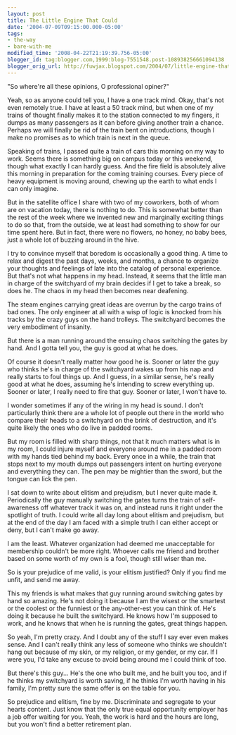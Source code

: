 ```yaml
---
layout: post
title: The Little Engine That Could
date: '2004-07-09T09:15:00.000-05:00'
tags:
- the-way
- bare-with-me
modified_time: '2008-04-22T21:19:39.756-05:00'
blogger_id: tag:blogger.com,1999:blog-7551548.post-108938256661094138
blogger_orig_url: http://fuwjax.blogspot.com/2004/07/little-engine-that-could.html
---
```


"So where're all these opinions, O professional opiner?"

Yeah, so as anyone could tell you, I have a one track mind.  Okay, that's not even remotely true.  I have at least a 50 track mind, but when one of my trains of thought finally makes it to the station connected to my fingers, it dumps as many passengers as it can before giving another train a chance.  Perhaps we will finally be rid of the train bent on introductions, though I make no promises as to which train is next in the queue.

Speaking of trains, I passed quite a train of cars this morning on my way to work.  Seems there is something big on campus today or this weekend, though what exactly I can hardly guess.  And the fire field is absolutely alive this morning in preparation for the coming training courses.  Every piece of heavy equipment is moving around, chewing up the earth to what ends I can only imagine.

But in the satellite office I share with two of my coworkers, both of whom are on vacation today, there is nothing to do.  This is somewhat better than the rest of the week where we invented new and marginally exciting things to do so that, from the outside, we at least had something to show for our time spent here.  But in fact, there were no flowers, no honey, no baby bees, just a whole lot of buzzing around in the hive.

I try to convince myself that boredom is occasionally a good thing.  A time to relax and digest the past days, weeks, and months, a chance to organize your thoughts and feelings of late into the catalog of personal experience.  But that's not what happens in my head.  Instead, it seems that the little man in charge of the switchyard of my brain decides if I get to take a break, so does he.  The chaos in my head then becomes near deafening.

The steam engines carrying great ideas are overrun by the cargo trains of bad ones.  The only engineer at all with a wisp of logic is knocked from his tracks by the crazy guys on the hand trolleys.  The switchyard becomes the very embodiment of insanity.

But there is a man running around the ensuing chaos switching the gates by hand.  And I gotta tell you, the guy is good at what he does.

Of course it doesn't really matter how good he is.  Sooner or later the guy who thinks he's in charge of the switchyard wakes up from his nap and really starts to foul things up.  And I guess, in a similar sense, he's really good at what he does, assuming he's intending to screw everything up.  Sooner or later, I really need to fire that guy.  Sooner or later, I won't have to.

I wonder sometimes if any of the wiring in my head is sound.  I don't particularly think there are a whole lot of people out there in the world who compare their heads to a switchyard on the brink of destruction, and it's quite likely the ones who do live in padded rooms.  

But my room is filled with sharp things, not that it much matters what is in my room, I could injure myself and everyone around me in a padded room with my hands tied behind my back.  Every once in a while, the train that stops next to my mouth dumps out passengers intent on hurting everyone and everything they can.  The pen may be mightier than the sword, but the tongue can lick the pen.

I sat down to write about elitism and prejudism, but I never quite made it.  Periodically the guy manually switching the gates turns the train of self-awareness off whatever track it was on, and instead runs it right under the spotlight of truth.  I could write all day long about elitism and prejudism, but at the end of the day I am faced with a simple truth I can either accept or deny, but I can't make go away.

I am the least.  Whatever organization had deemed me unacceptable for membership couldn't be more right.  Whoever calls me friend and brother based on some worth of my own is a fool, though still wiser than me.

So is your prejudice of me valid, is your elitism justified?  Only if you find me unfit, and send me away.

This my friends is what makes that guy running around switching gates by hand so amazing.  He's not doing it because I am the wisest or the smartest or the coolest or the funniest or the any-other-est you can think of.  He's doing it because he built the switchyard.  He knows how I'm supposed to work, and he knows that when he is running the gates, great things happen.

So yeah, I'm pretty crazy.  And I doubt any of the stuff I say ever even makes sense.  And I can't really think any less of someone who thinks we shouldn't hang out because of my skin, or my religion, or my gender, or my car.  If I were you, I'd take any excuse to avoid being around me I could think of too.

But there's this guy... He's the one who built me, and he built you too, and if he thinks my switchyard is worth saving, if he thinks I'm worth having in his family, I'm pretty sure the same offer is on the table for you.

So prejudice and elitism, fine by me.  Discriminate and segregate to your hearts content.  Just know that the only true equal opportunity employer has a job offer waiting for you.  Yeah, the work is hard and the hours are long, but you won't find a better retirement plan.